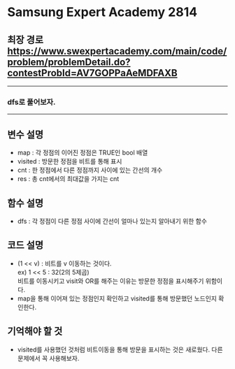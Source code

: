 Samsung Expert Academy 2814
=============
최장 경로 <https://www.swexpertacademy.com/main/code/problem/problemDetail.do?contestProbId=AV7GOPPaAeMDFAXB>
---------------
- - -
### dfs로 풀어보자.
- - -
## 변수 설명
- map : 각 정점의 이어진 정점은 TRUE인 bool 배열
- visited : 방문한 정점을 비트를 통해 표시
- cnt : 한 정점에서 다른 정점까지 사이에 있는 간선의 개수
- res : 총 cnt에서의 최대값을 가지는 cnt

## 함수 설명
- dfs : 각 정점이 다른 정점 사이에 간선이 얼마나 있는지 알아내기 위한 함수

## 코드 설명
- (1 << v) : 비트를 v 이동하는 것이다.  
ex) 1 << 5 : 32(2의 5제곱)  
비트를 이동시키고 visit와 OR를 해주는 이유는 방문한 정점을 표시해주기 위함이다.
- map을 통해 이어져 있는 정점인지 확인하고 visited를 통해 방문했던 노드인지 확인한다.

## 기억해야 할 것
- visited를 사용했던 것처럼 비트이동을 통해 방문을 표시하는 것은 새로웠다. 다른 문제에서 꼭 사용해보자.
